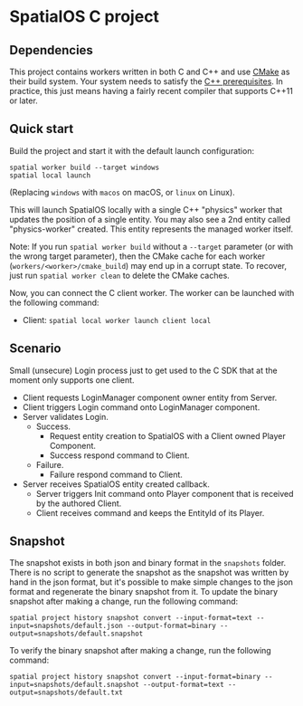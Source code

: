 # SpatialOS C project

## Dependencies

This project contains workers written in both C and C++ and use [CMake](https://cmake.org/download/)
as their build system. Your system needs to satisfy the
[C++ prerequisites](https://docs.improbable.io/reference/latest/cppsdk/setting-up#prerequisites).
In practice, this just means having a fairly recent compiler that supports C++11 or later.

## Quick start

Build the project and start it with the default launch configuration:

```
spatial worker build --target windows
spatial local launch
```

(Replacing `windows` with `macos` on macOS, or `linux` on Linux).

This will launch SpatialOS locally with a single C++ "physics" worker that updates the position of
a single entity. You may also see a 2nd entity called "physics-worker" created. This entity
represents the managed worker itself.

Note: If you run `spatial worker build` without a `--target` parameter (or with the wrong target
parameter), then the CMake cache for each worker (`workers/<worker>/cmake_build`) may end up in
a corrupt state. To recover, just run `spatial worker clean` to delete the CMake caches.

Now, you can connect the C client worker. The worker can be launched with the following command:

* Client: `spatial local worker launch client local`

## Scenario

Small (unsecure) Login process just to get used to the C SDK that at the moment only supports one client. 
- Client requests LoginManager component owner entity from Server.
- Client triggers Login command onto LoginManager component.
- Server validates Login.
	- Success.
		- Request entity creation to SpatialOS with a Client owned Player Component.
		- Success respond command to Client.
	- Failure.
		- Failure respond command to Client.
- Server receives SpatialOS entity created callback.
	- Server triggers Init command onto Player component that is received by the authored Client. 
	- Client receives command and keeps the EntityId of its Player.

## Snapshot

The snapshot exists in both json and binary format in the `snapshots` folder. There is no script
to generate the snapshot as the snapshot was written by hand in the json format, but it's possible
to make simple changes to the json format and regenerate the binary snapshot from it. To update the
binary snapshot after making a change, run the following command:

```
spatial project history snapshot convert --input-format=text --input=snapshots/default.json --output-format=binary --output=snapshots/default.snapshot
```

To verify the binary snapshot after making a change, run the following command:

```
spatial project history snapshot convert --input-format=binary --input=snapshots/default.snapshot --output-format=text --output=snapshots/default.txt
```
